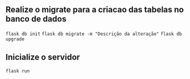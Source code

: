 ## Realize o migrate para a criacao das tabelas no banco de dados
`flask db init`
`flask db migrate -m "Descrição da alteração"`
`flask db upgrade`

## Inicialize o servidor
`flask run`